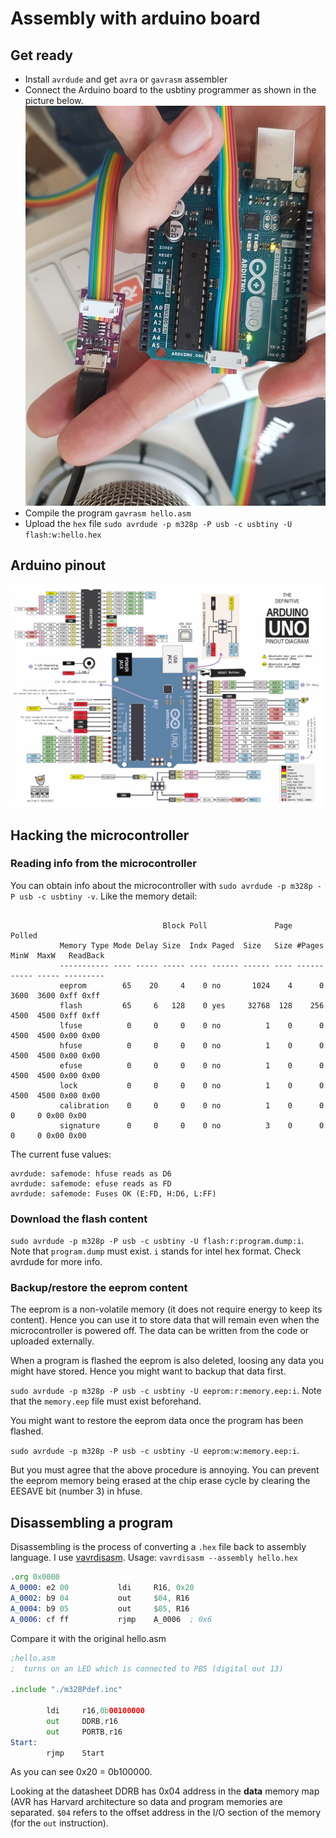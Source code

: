 # Assembly with arduino board

## Get ready

- Install `avrdude` and get `avra` or `gavrasm` assembler
- Connect the Arduino board to the usbtiny programmer as shown in the picture below.
![isp](isp2.jpg)
- Compile the program `gavrasm hello.asm`
- Upload the `hex` file `sudo avrdude -p m328p -P usb -c usbtiny -U flash:w:hello.hex`

## Arduino pinout

![pinout](uno.jpg)

## Hacking the microcontroller

### Reading info from the microcontroller

You can obtain info about the microcontroller with `sudo avrdude -p m328p -P usb -c usbtiny -v`. Like the memory detail:

```

                                  Block Poll               Page                       Polled
           Memory Type Mode Delay Size  Indx Paged  Size   Size #Pages MinW  MaxW   ReadBack
           ----------- ---- ----- ----- ---- ------ ------ ---- ------ ----- ----- ---------
           eeprom        65    20     4    0 no       1024    4      0  3600  3600 0xff 0xff
           flash         65     6   128    0 yes     32768  128    256  4500  4500 0xff 0xff
           lfuse          0     0     0    0 no          1    0      0  4500  4500 0x00 0x00
           hfuse          0     0     0    0 no          1    0      0  4500  4500 0x00 0x00
           efuse          0     0     0    0 no          1    0      0  4500  4500 0x00 0x00
           lock           0     0     0    0 no          1    0      0  4500  4500 0x00 0x00
           calibration    0     0     0    0 no          1    0      0     0     0 0x00 0x00
           signature      0     0     0    0 no          3    0      0     0     0 0x00 0x00
```

The current fuse values:

```
avrdude: safemode: hfuse reads as D6
avrdude: safemode: efuse reads as FD
avrdude: safemode: Fuses OK (E:FD, H:D6, L:FF)
```

### Download the flash content

`sudo avrdude -p m328p -P usb -c usbtiny -U flash:r:program.dump:i`. Note that `program.dump` must exist. `i` stands for intel hex format. Check avrdude for more info.

### Backup/restore the eeprom content

The eeprom is a non-volatile memory (it does not require energy to keep its content). Hence you can use it to store data that will remain even when the microcontroller is powered off. The data can be written from the code or uploaded externally.

When a program is flashed the eeprom is also deleted, loosing any data you might have stored. Hence you might want to backup that data first.

`sudo avrdude -p m328p -P usb -c usbtiny -U eeprom:r:memory.eep:i`. Note that the `memory.eep` file must exist beforehand.

You might want to restore the eeprom data once the program has been flashed.

`sudo avrdude -p m328p -P usb -c usbtiny -U eeprom:w:memory.eep:i`.

But you must agree that the above procedure is annoying. You can prevent the eeprom memory being erased at the chip erase cycle by clearing the EESAVE bit (number 3) in hfuse.

## Disassembling a program

Disassembling is the process of converting a `.hex` file back to assembly language. I use [vavrdisasm](https://github.com/vsergeev/vAVRdisasm). Usage: `vavrdisasm --assembly hello.hex`

```asm
.org 0x0000
A_0000: e2 00           ldi     R16, 0x20
A_0002: b9 04           out     $04, R16
A_0004: b9 05           out     $05, R16
A_0006: cf ff           rjmp    A_0006  ; 0x6
```

Compare it with the original hello.asm

```asm
;hello.asm
;  turns on an LED which is connected to PB5 (digital out 13)

.include "./m328Pdef.inc"

        ldi     r16,0b00100000
        out     DDRB,r16
        out     PORTB,r16
Start:
        rjmp    Start
```

As you can see 0x20 = 0b100000. 

Looking at the datasheet DDRB has 0x04 address in the **data** memory map (AVR has Harvard architecture so data and program memories are separated. `$04` refers to the offset address in the I/O section of the memory (for the `out` instruction).
